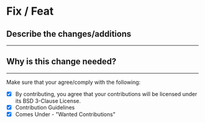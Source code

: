 # Fix / Feat

## Describe the changes/additions

------------------------------------------------------------------------

<!--
Describe the feature or fix
-   if this is a fix then discribe the issue before the fix
    describe how this fix solves the issue, is it a reliable fix?
-   if this is a feature addition then describe the feature,
    link any issues or prs related to the feature from DiscPyth or
    the discord-api-docs repository.
-   make sure to follow the contribution guidelines and make sure to run
    `dutils.py fmt` and `dutils.py check`
-->

## Why is this change needed?

------------------------------------------------------------------------

<!--Briefly describe why this change is needed-->

Make sure that your agree/comply with the following:

- [x] By contributing, you agree that your contributions will be licensed under its BSD 3-Clause License.
- [x] Contribution Guidelines
- [x] Comes Under - "Wanted Contributions"
